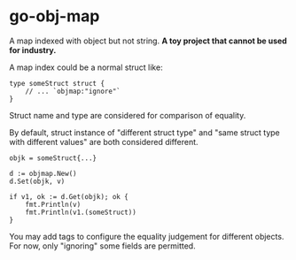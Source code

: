 # go-obj-map
A map indexed with object but not string.
**A toy project that cannot be used for industry.**

A map index could be a normal struct like:
```
type someStruct struct {
	// ... `objmap:"ignore"`
}
```
Struct name and type are considered for comparison of equality.

By default, struct instance of "different struct type" and "same struct type with different values" are both considered different.

```
objk = someStruct{...}

d := objmap.New()
d.Set(objk, v)

if v1, ok := d.Get(objk); ok {
	fmt.Println(v)
	fmt.Println(v1.(someStruct))
}
```
You may add tags to configure the equality judgement for different objects. For now, only "ignoring" some fields are permitted.